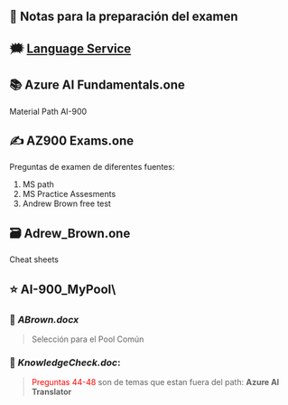 ## 🚀 Notas para la preparación del examen

## 🗯 [Language Service](AI%20Language%20Service.md)


## 📚 Azure AI Fundamentals.one

Material Path AI-900

## ✍ AZ900 Exams.one
Preguntas de examen de diferentes fuentes:

1. MS path
2. MS Practice Assesments 
3. Andrew Brown free test

## 🗃 Adrew_Brown.one

Cheat sheets

## ⭐ AI-900_MyPool\

### 👻 _ABrown.docx_
>Selección para el Pool Común

### 👀 _KnowledgeCheck.doc_: 
> <span style="color:red">Preguntas 44-48</span> son de temas que estan fuera del path: **Azure AI Translator**

